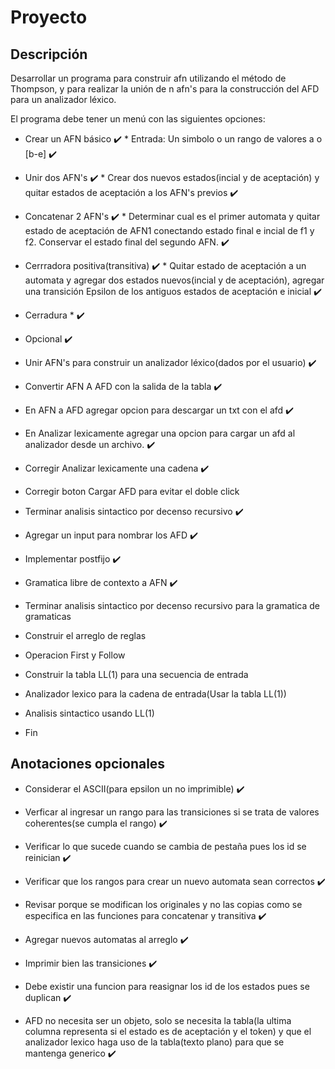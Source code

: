 # Proyecto

## Descripción

Desarrollar un programa para construir afn utilizando el método de Thompson, y para realizar la unión de n afn's para la construcción del AFD para un analizador léxico.

El programa debe tener un menú con las siguientes opciones:

- Crear un AFN básico ✔️ \* Entrada: Un simbolo o un rango de valores a o [b-e] ✔️

- Unir dos AFN's ✔️ \* Crear dos nuevos estados(incial y de aceptación) y quitar estados de aceptación a los AFN's previos ✔️

- Concatenar 2 AFN's ✔️ \* Determinar cual es el primer automata y quitar estado de aceptación de AFN1 conectando estado final e incial de f1 y f2. Conservar el estado final del segundo AFN. ✔️

- Cerrradora positiva(transitiva) ✔️ \* Quitar estado de aceptación a un automata y agregar dos estados nuevos(incial y de aceptación), agregar una transición Epsilon de los antiguos estados de aceptación e inicial ✔️

- Cerradura \* ✔️

- Opcional ✔️

- Unir AFN's para construir un analizador léxico(dados por el usuario) ✔️

- Convertir AFN A AFD con la salida de la tabla ✔️

- En AFN a AFD agregar opcion para descargar un txt con el afd ✔️

- En Analizar lexicamente agregar una opcion para cargar un afd al analizador desde un archivo. ✔️

- Corregir Analizar lexicamente una cadena ✔️

- Corregir boton Cargar AFD para evitar el doble click 

- Terminar analisis sintactico por decenso recursivo ✔️

- Agregar un input para nombrar los AFD ✔️

- Implementar postfijo ✔️

- Gramatica libre de contexto a AFN ✔️

- Terminar analisis sintactico por decenso recursivo para la gramatica de gramaticas

- Construir el arreglo de reglas

- Operacion First y Follow

- Construir la tabla LL(1) para una secuencia de entrada

- Analizador lexico para la cadena de entrada(Usar la tabla LL(1))

- Analisis sintactico usando LL(1)

- Fin

## Anotaciones opcionales

- Considerar el ASCII(para epsilon un no imprimible) ✔️

- Verficar al ingresar un rango para las transiciones si se trata de valores coherentes(se cumpla el rango) ✔️

- Verificar lo que sucede cuando se cambia de pestaña pues los id se reinician ✔️

- Verificar que los rangos para crear un nuevo automata sean correctos ✔️

- Revisar porque se modifican los originales y no las copias como se especifica en las funciones para concatenar y transitiva ✔️

- Agregar nuevos automatas al arreglo ✔️

- Imprimir bien las transiciones ✔️

- Debe existir una funcion para reasignar los id de los estados pues se duplican ✔️

- AFD no necesita ser un objeto, solo se necesita la tabla(la ultima columna representa si el estado es de aceptación y el token) y que el analizador lexico haga uso de la tabla(texto plano) para que se mantenga generico ✔️